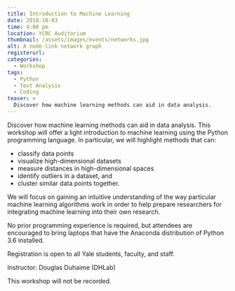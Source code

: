```yaml
---
title: Introduction to Machine Learning
date: 2018-10-03
time: 4:00 pm
location: YCRC Auditorium
thumbnail: /assets/images/events/networks.jpg
alt: A node-link network graph
registerurl:
categories:
  - Workshop
tags:
  - Python
  - Text Analysis
  - Coding
teaser: >
  Discover how machine learning methods can aid in data analysis.
---
```

Discover how machine learning methods can aid in data analysis. This workshop will offer a light introduction to machine learning using the Python programming language. In particular, we will highlight methods that can:

  - classify data points
  - visualize high-dimensional datasets
  - measure distances in high-dimensional spaces
  - identify outliers in a dataset, and
  - cluster similar data points together.

We will focus on gaining an intuitive understanding of the way particular machine learning algorithms work in order to help prepare researchers for integrating machine learning into their own research.

No prior programming experience is required, but attendees are encouraged to bring laptops that have the Anaconda distribution of Python 3.6 installed.

Registration is open to all Yale students, faculty, and staff.

Instructor: Douglas Duhaime (DHLab)

This workshop will not be recorded.